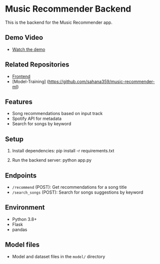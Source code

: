 # Music Recommender Backend

This is the backend for the Music Recommender app.

## Demo Video
- [Watch the demo](https://www.youtube.com/watch?v=j7ncdhlwny4)

## Related Repositories
- [Frontend](https://github.com/sahana359/music-recommender-frontend)
- [Model-Training] (https://github.com/sahana359/music-recommender-ml)

## Features
- Song recommendations based on input track
- Spotify API for metadata
- Search for songs by keyword

## Setup
1. Install dependencies:
   pip install -r requirements.txt

2. Run the backend server:
   python app.py

## Endpoints
- `/recommend` (POST): Get recommendations for a song title
- `/search_songs` (POST): Search for songs suggestions by keyword

## Environment
- Python 3.8+
- Flask
- pandas

## Model files
- Model and dataset files in the `model/` directory

